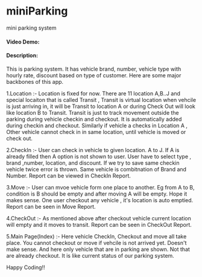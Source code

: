 # miniParking
mini parking system
#### Video Demo:  <URL HERE>
#### Description:
This is parking system. It has vehicle brand, number, vehicle type with hourly rate, 
discount based on type of customer. Here are some major backbones of this app.

1.Location :-
Location is fixed for now. There are 11 location A,B..J and special locaiton that is called
Transit , Transit is virtual location when vehcile is just arriving in, it will be Transit to location A or during 
Check Out will look like location B to Transit. 
Transit is just to track movement outside the parking during vehicle checkin and checkout.
It is automatically added during checkin and checkout. Similarly if vehicle a 
checks in Location A , Other vehicle cannot check in in same location, until vehicle is moved or 
check out.


2.CheckIn :-
User can check in vehicle to given location. A to J. If A is already filled then A option is not 
shown to user. User have to select type , brand ,number, location, and discount. If we try to 
save same checkin vehicle twice error is thrown. Same vehicle is combitnation of Brand and Number.
Report can be viewed in CheckIn Report.

3.Move :-
User can mvoe vehicle form one place to another. Eg from A to B, condition is B should be empty
and after moving A will be empty. Hope it makes sense. One user checkout any vehicle , it's 
location is auto emptied.
Report can be seen in Move Report.

4.CheckOut :-
As mentioned above after checkout vehicle current location will empty and it moves to transit.
Report can be seen in CheckOut Report.

5.Main Page(Index) :-
Here vehicle CheckIn, Checkout and move all take place. You cannot checkout or move if vehcile is
not arrived yet. Doesn't make sense. And here only vehicle that are in parking are shown. Not that 
are already checkout. It is like current status of our parking system.

Happy Coding!!


